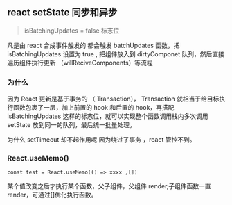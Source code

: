 ## react setState 同步和异步

> isBatchingUpdates = false 标志位

凡是由 react 合成事件触发的 都会触发 batchUpdates 函数，把 isBatchingUpdates 设置为 true , 把组件放入到 dirtyComponet 队列，然后直接遍历组件执行更新 （willReciveComponents）等流程

### 为什么

因为 React 更新是基于事务的 （ Transaction）， Transaction 就相当于给目标执行函数包裹了一层，加上前置的 hook 和后置的 hook，再搭配 isBatchingUpdates 这样的标志位，就可以实现整个函数调用栈内多次调用 setState 放到同一的队列，最后统一批量处理。

为什么 setTimeout 却不起作用呢 因为绕过了事务 ，react 管控不到。

### React.useMemo()

```
const test = React.useMemo(() => xxxx ,[])
```

某个值改变之后才执行某个函数，父子组件，父组件 render,子组件函数一直 render，可通过[]优化执行函数。
